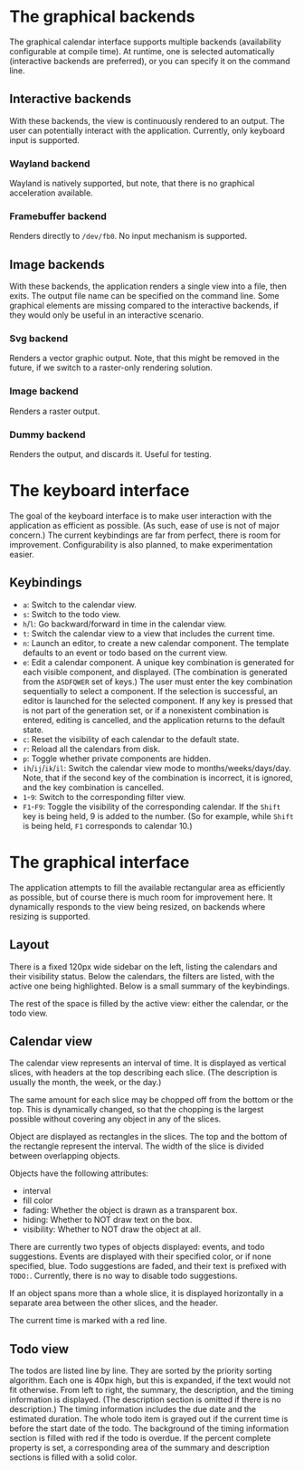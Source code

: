 # The graphical backends
The graphical calendar interface supports multiple backends (availability
configurable at compile time). At runtime, one is selected automatically
(interactive backends are preferred), or you can specify it on the command
line.

## Interactive backends
With these backends, the view is continuously rendered to an output. The user
can potentially interact with the application. Currently, only keyboard input
is supported.

### Wayland backend
Wayland is natively supported, but note, that there is no graphical acceleration
available.

### Framebuffer backend
Renders directly to `/dev/fb0`. No input mechanism is supported.

## Image backends
With these backends, the application renders a single view into a file, then
exits. The output file name can be specified on the command line. Some graphical
elements are missing compared to the interactive backends, if they would only be
useful in an interactive scenario.

### Svg backend
Renders a vector graphic output. Note, that this might be removed in the future,
if we switch to a raster-only rendering solution.

### Image backend
Renders a raster output.

### Dummy backend
Renders the output, and discards it. Useful for testing.

# The keyboard interface
The goal of the keyboard interface is to make user interaction with the
application as efficient as possible. (As such, ease of use is not of major
concern.) The current keybindings are far from perfect, there is room for
improvement. Configurability is also planned, to make experimentation easier.

## Keybindings
- `a`: Switch to the calendar view.
- `s`: Switch to the todo view.
- `h`/`l`: Go backward/forward in time in the calendar view.
- `t`: Switch the calendar view to a view that includes the current time.
- `n`: Launch an editor, to create a new calendar component. The template
  defaults to an event or todo based on the current view.
- `e`: Edit a calendar component. A unique key combination is generated for
  each visible component, and displayed. (The combination is generated from the
  `ASDFQWER` set of keys.) The user must enter the key combination sequentially
  to select a component. If the selection is successful, an editor is launched
  for the selected component. If any key is pressed that is not part of the
  generation set, or if a nonexistent combination is entered, editing is
  cancelled, and the application returns to the default state.
- `c`: Reset the visibility of each calendar to the default state.
- `r`: Reload all the calendars from disk.
- `p`: Toggle whether private components are hidden.
- `ih`/`ij`/`ik`/`il`: Switch the calendar view mode to months/weeks/days/day.
  Note, that if the second key of the combination is incorrect, it is ignored,
  and the key combination is cancelled.
- `1`-`9`: Switch to the corresponding filter view.
- `F1`-`F9`: Toggle the visibility of the corresponding calendar. If the `Shift`
  key is being held, 9 is added to the number. (So for example, while `Shift` is
  being held, `F1` corresponds to calendar 10.)

# The graphical interface
The application attempts to fill the available rectangular area as efficiently
as possible, but of course there is much room for improvement here. It
dynamically responds to the view being resized, on backends where resizing is
supported.

## Layout
There is a fixed 120px wide sidebar on the left, listing the calendars and
their visibility status. Below the calendars, the filters are listed, with the
active one being highlighted. Below is a small summary of the keybindings.

The rest of the space is filled by the active view: either the calendar, or the
todo view.

## Calendar view
The calendar view represents an interval of time. It is displayed as vertical
slices, with headers at the top describing each slice. (The description is
usually the month, the week, or the day.)

The same amount for each slice may be chopped off from the bottom or the top.
This is dynamically changed, so that the chopping is the largest possible
without covering any object in any of the slices.

Object are displayed as rectangles in the slices. The top and the bottom of the
rectangle represent the interval. The width of the slice is divided between
overlapping objects.

Objects have the following attributes:
- interval
- fill color
- fading: Whether the object is drawn as a transparent box.
- hiding: Whether to NOT draw text on the box.
- visibility: Whether to NOT draw the object at all.

There are currently two types of objects displayed: events, and todo
suggestions. Events are displayed with their specified color, or if none
specified, blue. Todo suggestions are faded, and their text is prefixed with
`TODO:`. Currently, there is no way to disable todo suggestions.

If an object spans more than a whole slice, it is displayed horizontally in a
separate area between the other slices, and the header.

The current time is marked with a red line.

## Todo view
The todos are listed line by line. They are sorted by the priority sorting
algorithm. Each one is 40px high, but this is expanded, if the text would not
fit otherwise. From left to right, the summary, the description, and the timing
information is displayed. (The description section is omitted if there is no
description.) The timing information includes the due date and the estimated
duration. The whole todo item is grayed out if the current time is before the
start date of the todo. The background of the timing information section is
filled with red if the todo is overdue. If the percent complete property is
set, a corresponding area of the summary and description sections is filled
with a solid color.
